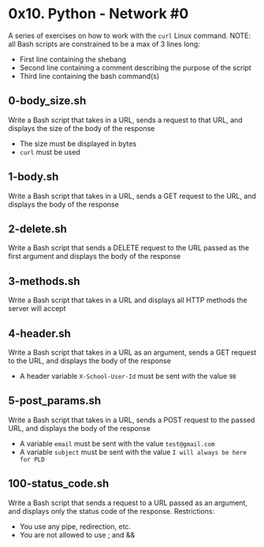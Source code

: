 # 0x10. Python - Network #0
A series of exercises on how to work with the `curl` Linux command.
NOTE: all Bash scripts are constrained to be a max of 3 lines long:
- First line containing the shebang
- Second line containing a comment describing the purpose of the script
- Third line containing the bash command(s)

## 0-body_size.sh
Write a Bash script that takes in a URL, sends a request to that URL, and displays the size of the body of the response
- The size must be displayed in bytes
- `curl` must be used

## 1-body.sh
Write a Bash script that takes in a URL, sends a GET request to the URL, and displays the body of the response

## 2-delete.sh
Write a Bash script that sends a DELETE request to the URL passed as the first argument and displays the body of the response

## 3-methods.sh
Write a Bash script that takes in a URL and displays all HTTP methods the server will accept

## 4-header.sh
Write a Bash script that takes in a URL as an argument, sends a GET request to the URL, and displays the body of the response
- A header variable `X-School-User-Id` must be sent with the value `98`

## 5-post_params.sh
Write a Bash script that takes in a URL, sends a POST request to the passed URL, and displays the body of the response
- A variable `email` must be sent with the value `test@gmail.com`
- A variable `subject` must be sent with the value `I will always be here for PLD`

## 100-status_code.sh
Write a Bash script that sends a request to a URL passed as an argument, and displays only the status code of the response.
Restrictions:
- You use any pipe, redirection, etc.
- You are not allowed to use ; and &&
